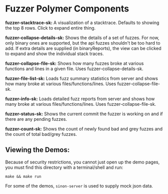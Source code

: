 # Fuzzer Polymer Components

**fuzzer-stacktrace-sk:** A visualization of a stacktrace.
Defaults to showing the top 8 rows.  Click to expand entire thing.

**fuzzer-collapse-details-sk:** Shows the details of a set of fuzzes.
For now, only binary ones are supported, but the api fuzzes shouldn't be too hard to add.
If extra details are supplied (in binaryReports),
the view can be clicked to expand and show the individual stack traces.

**fuzzer-collapse-file-sk:** Shows how many fuzzes broke at various functions and lines in a given file.
Uses fuzzer-collapse-details-sk.

**fuzzer-file-list-sk:** Loads fuzz summary statistics from server and
shows how many broke at various files/functions/lines.  Uses fuzzer-collapse-file-sk.

**fuzzer-info-sk:** Loads detailed fuzz reports from server and
shows how many broke at various files/functions/lines.  Uses fuzzer-collapse-file-sk.

**fuzzer-status-sk:** Shows the current commit the fuzzer is working on and if there
are any pending fuzzes.

**fuzzer-count-sk:** Shows the count of newly found bad and grey fuzzes and the count
of total bad/grey fuzzes.

## Viewing the Demos:

Because of security restrictions, you cannot just open up the demo pages,
you must find this directory with a terminal/shell and run:
```
make && make run
```
For some of the demos, `sinon-server` is used to supply mock json data.